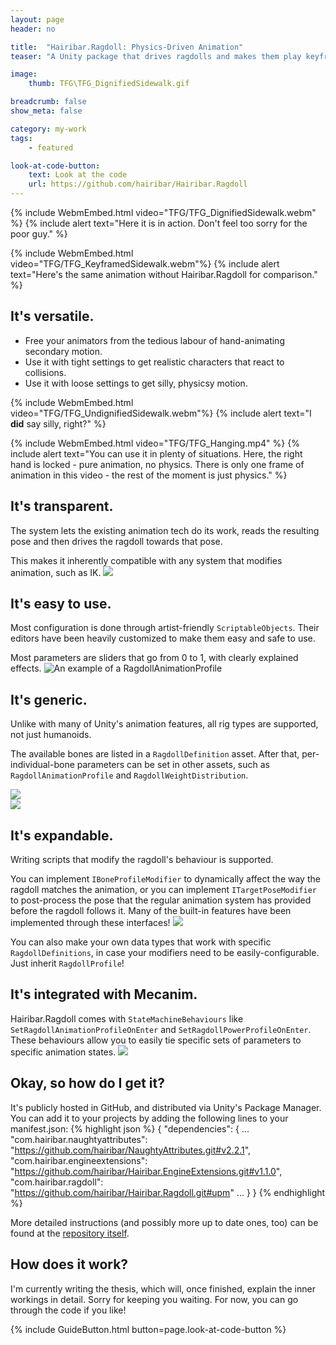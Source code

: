 ```yaml
---
layout: page
header: no

title:  "Hairibar.Ragdoll: Physics-Driven Animation"
teaser: "A Unity package that drives ragdolls and makes them play keyframed animations while keeping physics behaviour. Also, my thesis."

image:
    thumb: TFG\TFG_DignifiedSidewalk.gif

breadcrumb: false
show_meta: false

category: my-work
tags:
    - featured

look-at-code-button:
    text: Look at the code
    url: https://github.com/hairibar/Hairibar.Ragdoll
---
```


{% include WebmEmbed.html video="TFG/TFG_DignifiedSidewalk.webm" %}
{% include alert text="Here it is in action. Don't feel too sorry for the poor guy." %}

{% include WebmEmbed.html video="TFG/TFG_KeyframedSidewalk.webm"%}
{% include alert text="Here's the same animation without Hairibar.Ragdoll for comparison." %}


## It's versatile.
- Free your animators from the tedious labour of hand-animating secondary motion.
- Use it with tight settings to get realistic characters that react to collisions.
- Use it with loose settings to get silly, physicsy motion.

{% include WebmEmbed.html video="TFG/TFG_UndignifiedSidewalk.webm"%}
{% include alert text="I <strong>did</strong> say silly, right?" %}

{% include WebmEmbed.html video="TFG/TFG_Hanging.mp4" %}
{% include alert text="You can use it in plenty of situations. Here, the right hand is locked - pure animation, no physics. There is only one frame of animation in this video - the rest of the moment is just physics." %}

## It's transparent.
The system lets the existing animation tech do its work, reads the resulting pose and then drives the ragdoll towards that pose. 

This makes it inherently compatible with any system that modifies animation, such as IK. 
![]({{site.urlimg}}/TFG/TFG_Inspector_Transparent.png)

## It's easy to use.
Most configuration is done through artist-friendly `ScriptableObjects`. Their editors have been heavily customized to make them easy and safe to use.

Most parameters are sliders that go from 0 to 1, with clearly explained effects.
![An example of a RagdollAnimationProfile]({{site.urlimg}}/TFG/TFG_Inspector_DignifiedRaganim.png)

## It's generic.
Unlike with many of Unity's animation features, all rig types are supported, not just humanoids. 

The available bones are listed in a `RagdollDefinition` asset. After that, per-individual-bone parameters can be set in other assets, such as `RagdollAnimationProfile` and `RagdollWeightDistribution`.
<div class="row">
  <div class="small-12 large-6 column t10">
    <img src="{{site.urlimg}}/TFG/TFG_Inspector_ChickenRagdef.png"/>
  </div>
  <div class="small-12 large-6 column t10">
    <img src="{{site.urlimg}}/TFG/TFG_Inspector_ChickenRagwgt.png"/>
  </div>
</div>

## It's expandable.
Writing scripts that modify the ragdoll's behaviour is supported. 

You can implement `IBoneProfileModifier` to dynamically affect the way the ragdoll matches the animation, or you can implement `ITargetPoseModifier` to post-process the pose that the regular animation system has provided before the ragdoll follows it. Many of the built-in features have been implemented through these interfaces!
![]({{site.urlimg}}/TFG/TFG_Inspector_Modifiers.png)

You can also make your own data types that work with specific `RagdollDefinitions`, in case your modifiers need to be easily-configurable. Just inherit `RagdollProfile`!

## It's integrated with Mecanim.
Hairibar.Ragdoll comes with `StateMachineBehaviours` like `SetRagdollAnimationProfileOnEnter` and `SetRagdollPowerProfileOnEnter`. These behaviours allow you to easily tie specific sets of parameters to specific animation states.
![]({{site.urlimg}}/TFG/TFG_Inspector_Mecanim.png)

## Okay, so how do I get it?
It's publicly hosted in GitHub, and distributed via Unity's Package Manager. You can add it to your projects by adding the following lines to your manifest.json:
{% highlight json %}
{
  "dependencies": {
    ...
    "com.hairibar.naughtyattributes": "https://github.com/hairibar/NaughtyAttributes.git#v2.2.1",
    "com.hairibar.engineextensions": "https://github.com/hairibar/Hairibar.EngineExtensions.git#v1.1.0",
    "com.hairibar.ragdoll": "https://github.com/hairibar/Hairibar.Ragdoll.git#upm"
    ...
  }
}
{% endhighlight %}

More detailed instructions (and possibly more up to date ones, too) can be found at the [repository itself](https://github.com/hairibar/Hairibar.Ragdoll).

## How does it work?
I'm currently writing the thesis, which will, once finished, explain the inner workings in detail. Sorry for keeping you waiting. 
For now, you can go through the code if you like!

{% include GuideButton.html button=page.look-at-code-button %}
